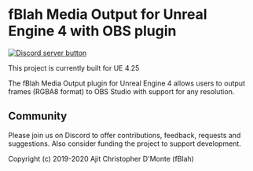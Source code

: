 # fBlah Media Output for Unreal Engine 4 with OBS plugin
<!-- BADGES/ -->
<span class="badge-discord"><a href="https://discord.gg/CmgdEvw" title="Join on discord"><img src="https://img.shields.io/badge/Discord-Join-768ADC.svg?logo=discord&longCache=true&style=popout-square" alt="Discord server button" /></a></span>

This project is currently built for UE 4.25

The fBlah Media Output plugin for Unreal Engine 4 allows users to output frames (RGBA8 format) to OBS Studio with support for any resolution.

## Community
Please join us on Discord to offer contributions, feedback, requests and suggestions. Also consider funding the project to support development.

Copyright (c) 2019-2020 Ajit Christopher  D'Monte (fBlah)